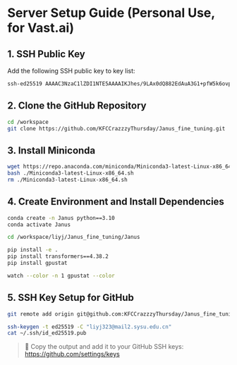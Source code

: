 #  Server Setup Guide (Personal Use, for Vast.ai)

## 1. SSH Public Key

Add the following SSH public key to key list:

```bash
ssh-ed25519 AAAAC3NzaC1lZDI1NTE5AAAAIKJhes/9LAx0dQ882EdAuA3G1+pfW5k6ovpudq7aKsAh liyj@DESKTOP-LOH1NAO
```

## 2. Clone the GitHub Repository

```bash
cd /workspace
git clone https://github.com/KFCCrazzzyThursday/Janus_fine_tuning.git
```

## 3. Install Miniconda

```bash
wget https://repo.anaconda.com/miniconda/Miniconda3-latest-Linux-x86_64.sh
bash ./Miniconda3-latest-Linux-x86_64.sh
rm ./Miniconda3-latest-Linux-x86_64.sh
```

## 4. Create Environment and Install Dependencies

```bash
conda create -n Janus python==3.10
conda activate Janus

cd /workspace/liyj/Janus_fine_tuning/Janus

pip install -e .
pip install transformers==4.38.2
pip install gpustat

watch --color -n 1 gpustat --color
```

## 5. SSH Key Setup for GitHub

```bash
git remote add origin git@github.com:KFCCrazzzyThursday/Janus_fine_tuning.git

ssh-keygen -t ed25519 -C "liyj323@mail2.sysu.edu.cn"
cat ~/.ssh/id_ed25519.pub
```

> 🔐 Copy the output and add it to your GitHub SSH keys:  
> https://github.com/settings/keys
